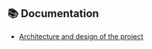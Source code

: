 ## 📚 Documentation
- [Architecture and design of the project](docs/architecture_and_philosophy.md.md)


